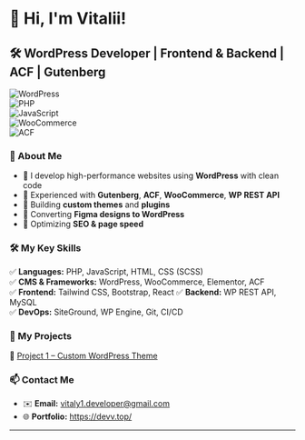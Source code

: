 # 👋 Hi, I'm Vitalii!  

## 🛠 WordPress Developer | Frontend & Backend | ACF | Gutenberg  

![WordPress](https://img.shields.io/badge/WordPress-0073AA?style=for-the-badge&logo=wordpress&logoColor=white)  
![PHP](https://img.shields.io/badge/PHP-777BB4?style=for-the-badge&logo=php&logoColor=white)  
![JavaScript](https://img.shields.io/badge/JavaScript-F7DF1E?style=for-the-badge&logo=javascript&logoColor=black)  
![WooCommerce](https://img.shields.io/badge/WooCommerce-96588A?style=for-the-badge&logo=woocommerce&logoColor=white)  
![ACF](https://img.shields.io/badge/ACF-00C853?style=for-the-badge&logo=advancedcustomfields&logoColor=white)  

### 🚀 About Me  
- 🔹 I develop high-performance websites using **WordPress** with clean code  
- 🔹 Experienced with **Gutenberg**, **ACF**, **WooCommerce**, **WP REST API**  
- 🔹 Building **custom themes** and **plugins**  
- 🔹 Converting **Figma designs to WordPress**  
- 🔹 Optimizing **SEO & page speed**  

### 🛠 My Key Skills  
✅ **Languages:** PHP, JavaScript, HTML, CSS (SCSS)  
✅ **CMS & Frameworks:** WordPress, WooCommerce, Elementor, ACF  
✅ **Frontend:** Tailwind CSS, Bootstrap, React 
✅ **Backend:** WP REST API, MySQL  
✅ **DevOps:** SiteGround, WP Engine, Git, CI/CD  

### 📌 My Projects  
🔹 [Project 1 – Custom WordPress Theme](https://github.com/)  
 

### 📫 Contact Me  
- ✉️ **Email:** vitaly1.developer@gmail.com 
- 🌐 **Portfolio:** https://devv.top/ 

---


